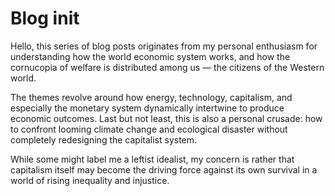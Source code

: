 # Blog init

Hello, this series of blog posts originates from my personal enthusiasm for understanding how the world economic system works, and how the cornucopia of welfare is distributed among us — the citizens of the Western world.

The themes revolve around how energy, technology, capitalism, and especially the monetary system dynamically intertwine to produce economic outcomes. Last but not least, this is also a personal crusade: how to confront looming climate change and ecological disaster without completely redesigning the capitalist system.

While some might label me a leftist idealist, my concern is rather that capitalism itself may become the driving force against its own survival in a world of rising inequality and injustice.
